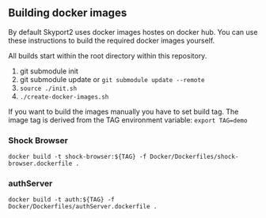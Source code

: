 

## Building docker images

By default Skyport2 uses docker images hostes on docker hub. You can use these instructions to build the required docker images yourself.



All builds start within the root directory within this repository.

1. git submodule init
2. git submodule update or `git submodule update --remote`  
3. `source ./init.sh`
4. `./create-docker-images.sh`

If you want to build the images manually you have to set build tag. The image tag is derived from the TAG environment variable:
`export TAG=demo`


### Shock Browser

 `docker build -t shock-browser:${TAG} -f Docker/Dockerfiles/shock-browser.dockerfile .`

### authServer

 `docker build -t auth:${TAG} -f Docker/Dockerfiles/authServer.dockerfile .`

